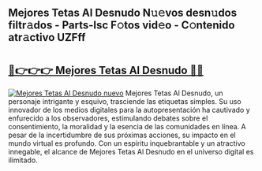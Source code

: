 ## Mejores Tetas Al Desnudo N𝚞𝚎vos desn𝚞dos filtr𝚊dos - Parts-Isc F𝚘tos vid𝚎o - C𝚘ntenido atr𝚊ctivo UZFff

# <h2><a href="http://mb65lm.tromn.icu/?c=Mejores+Tetas+Al+Desnudo">🔗👉👉👉 Mejores Tetas Al Desnudo 🔗🔗</a></h2>

[![Mejores Tetas Al Desnudo nuevo](https://i.imgur.com/pEAQMta.gif)](http://mb65lm.tromn.icu/?c=Mejores+Tetas+Al+Desnudo)
Mejores Tetas Al Desnudo, un personaje intrigante y esquivo, trasciende las etiquetas simples. Su uso innovador de los medios digitales para la autopresentación ha cautivado y enfurecido a los observadores, estimulando debates sobre el consentimiento, la moralidad y la esencia de las comunidades en línea. A pesar de la incertidumbre de sus próximas acciones, su impacto en el mundo virtual es profundo. Con un espíritu inquebrantable y un atractivo innegable, el alcance de Mejores Tetas Al Desnudo en el universo digital es ilimitado.
